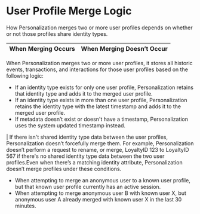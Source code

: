 

# User Profile Merge Logic

How Personalization merges two or more user profiles depends on whether or not
those profiles share identity types.

When Merging Occurs | When Merging Doesn’t Occur  
---|---  
​​When Personalization merges two or more user profiles, it stores all
historic events, transactions, and interactions for those user profiles based
on the following logic:

  * If an identity type exists for only one user profile, Personalization retains that identity type and adds it to the merged user profile.
  * If an identity type exists in more than one user profile, Personalization retains the identity type with the latest timestamp and adds it to the merged user profile. 
  * If metadata doesn’t exist or doesn't have a timestamp, Personalization uses the system updated timestamp instead.

| If there isn't shared identity type data between the user profiles,
Personalization doesn’t forcefully merge them. For example, Personalization
doesn’t perform a request to rename, or merge, LoyaltyID 123 to LoyaltyID 567
if there's no shared identity type data between the two user profiles.Even
when there’s a matching identity attribute, Personalization doesn’t merge
profiles under these conditions.

  * When attempting to merge an anonymous user to a known user profile, but that known user profile currently has an active session.
  * When attempting to merge anonymous user B with known user X, but anonymous user A already merged with known user X in the last 30 minutes.

